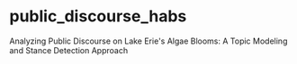 # public_discourse_habs
Analyzing Public Discourse on Lake Erie's Algae Blooms: A Topic Modeling and Stance Detection Approach
